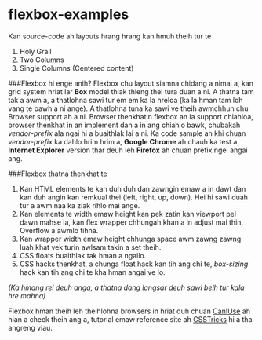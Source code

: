 # flexbox-examples
Kan source-code ah layouts hrang hrang kan hmuh theih tur te

1. Holy Grail
2. Two Columns
3. Single Columns (Centered content)

###Flexbox hi enge anih?
Flexbox chu layout siamna chidang a nimai a, kan grid system hriat lar **Box** model thlak thleng thei tura duan a ni. A thatna tam tak a awm a, a thatlohna sawi tur em em ka la hreloa (ka la hman tam loh vang te pawh a ni ange). A thatlohna tuna ka sawi ve theih awmchhun chu Browser support ah a ni. Browser thenkhatin flexbox an la support chiahloa, browser thenkhat in an implement dan a in ang chiahlo bawk, chubakah *vendor-prefix* ala ngai hi a buaithlak lai a ni.
Ka code sample ah khi chuan *vendor-prefix* ka dahlo hrim hrim a, **Google Chrome** ah chauh ka test a, **Internet Explorer** version thar deuh leh **Firefox** ah chuan prefix ngei angai ang.

###Flexbox thatna thenkhat te

1. Kan HTML elements te kan duh duh dan zawngin emaw a in dawt dan kan duh angin kan remkual thei (left, right, up, down). Hei hi sawi duah tur a awm naa ka ziak rihlo mai ange.
2. Kan elements te width emaw height kan pek zatin kan viewport pel dawn mahse la, kan flex wrapper chhungah khan a in adjust mai thin. Overflow a awmlo tihna.
3. Kan wrapper width emaw height chhunga space awm zawng zawng luah khat vek turin awlsam takin a set theih.
4. CSS floats buaithlak tak hman a ngailo.
5. CSS hacks thenkhat, a chunga float hack kan tih ang chi te, *box-sizing* hack kan tih ang chi te kha hman angai ve lo. 

*(Ka hmang rei deuh anga, a thatna dang langsar deuh sawi belh tur kala hre mahna)*

Flexbox hman theih leh theihlohna browsers in hriat duh chuan [CanIUse](http://caniuse.com/) ah hian a check theih ang a, tutorial emaw reference site ah [CSSTricks](https://css-tricks.com/using-flexbox/) hi a tha angreng viau. 
